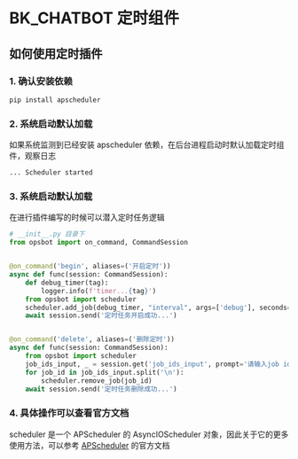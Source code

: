 # BK_CHATBOT 定时组件

## 如何使用定时插件

### 1. 确认安装依赖
```shell
pip install apscheduler
```

### 2. 系统启动默认加载
如果系统监测到已经安装 apscheduler 依赖，在后台进程启动时默认加载定时组件，观察日志
```shell
... Scheduler started
```

### 3. 系统启动默认加载
在进行插件编写的时候可以潜入定时任务逻辑
```python
# __init__.py 目录下
from opsbot import on_command, CommandSession


@on_command('begin', aliases=('开启定时'))
async def func(session: CommandSession):
    def debug_timer(tag):
        logger.info(f'timer...{tag}')
    from opsbot import scheduler
    scheduler.add_job(debug_timer, "interval", args=['debug'], seconds=10, id='my_job_id')
    await session.send('定时任务开启成功...')


@on_command('delete', aliases=('删除定时'))
async def func(session: CommandSession):
    from opsbot import scheduler
    job_ids_input, _ = session.get('job_ids_input', prompt='请输入job id')
    for job_id in job_ids_input.split('\n'):
        scheduler.remove_job(job_id)
    await session.send('定时任务删除成功...')
```

### 4. 具体操作可以查看官方文档
scheduler 是一个 APScheduler 的 AsyncIOScheduler 对象，因此关于它的更多使用方法，可以参考 [APScheduler](https://apscheduler.readthedocs.io/en/latest/userguide.html) 的官方文档
